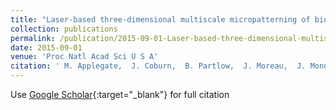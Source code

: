 ```yaml
---
title: "Laser-based three-dimensional multiscale micropatterning of biocompatible hydrogels for customized tissue engineering scaffolds"
collection: publications
permalink: /publication/2015-09-01-Laser-based-three-dimensional-multiscale-micropatterning-of-biocompatible-hydrogels-for-customized-tissue-engineering-scaffolds
date: 2015-09-01
venue: 'Proc Natl Acad Sci U S A'
citation: ' M. Applegate,  J. Coburn,  B. Partlow,  J. Moreau,  J. Mondia,  B. Marelli,  D. Kaplan,  F. Omenetto, &quot;Laser-based three-dimensional multiscale micropatterning of biocompatible hydrogels for customized tissue engineering scaffolds.&quot; Proc Natl Acad Sci U S A, 2015.'
---
```

Use [Google Scholar](https://scholar.google.com/scholar?q=Laser+based+three+dimensional+multiscale+micropatterning+of+biocompatible+hydrogels+for+customized+tissue+engineering+scaffolds){:target="_blank"} for full citation